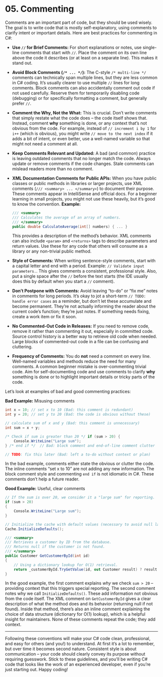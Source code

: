 # 05. Commenting

Comments are an important part of code, but they should be used wisely. The goal is to write code that is mostly self-explanatory, using comments to clarify intent or important details. Here are best practices for commenting in C#:

* **Use `//` for Brief Comments:** For short explanations or notes, use single-line comments that start with `//`. Place the comment on its own line above the code it describes (or at least on a separate line). This makes it stand out.
* **Avoid Block Comments (`/* ... */`):** The C-style `/* multi-line */` comments can technically span multiple lines, but they are less common in C# coding. It’s usually clearer to use multiple `//` lines for long comments. Block comments can also accidentally comment out code if not used carefully. Reserve them for temporarily disabling code (debugging) or for specifically formatting a comment, but generally prefer `//`.
* **Comment the Why, Not the What:** This is crucial. Don’t write comments that simply restate what the code does – the code itself shows that. Instead, comment **why** something is done, or any context that’s not obvious from the code. For example, instead of `// increment i by 1` for `i++` (which is obvious), you might write `// move to the next index` if it adds a bit of intent, or even better, use a well-named variable so that might not need a comment at all.
* **Keep Comments Relevant and Updated:** A bad (and common) practice is leaving outdated comments that no longer match the code. Always update or remove comments if the code changes. Stale comments can mislead readers more than no comment.
* **XML Documentation Comments for Public APIs:** When you have public classes or public methods in libraries or larger projects, use XML comments (`/// <summary> ... </summary>`) to document their purpose. These comments appear in IntelliSense and official docs. For a beginner learning in small projects, you might not use these heavily, but it’s good to know the convention. **Example:**

  ```csharp
  /// <summary>
  /// Calculates the average of an array of numbers.
  /// </summary>
  public double CalculateAverage(int[] numbers) { ... }
  ```

  This provides a description of the method’s behavior. XML comments can also include `<param>` and `<returns>` tags to describe parameters and return values. Use these for any code that others will consume as a library or any non-trivial public method.
* **Style of Comments:** When writing sentence-style comments, start with a capital letter and end with a period. Example: `// Validate input parameters.`. This gives comments a consistent, professional style. Also, put a single space after the `//` before the text starts (the IDE usually does this by default when you start a `//` comment).
* **Don’t Postpone with Comments:** Avoid leaving “to-do” or “fix me” notes in comments for long periods. It’s okay to jot a short-term `// TODO: handle error cases` as a reminder, but don’t let these accumulate and become permanent. They’re not actually informing the reader about the current code’s function; they’re just notes. If something needs fixing, create a work item or fix it soon.
* **No Commented-Out Code in Releases:** If you need to remove code, remove it rather than commenting it out, especially in committed code. Source control history is a better way to retrieve old code when needed. Large blocks of commented-out code in a file can be confusing and cluttering.
* **Frequency of Comments:** You do **not** need a comment on every line. Well-named variables and methods reduce the need for many comments. A common beginner mistake is over-commenting trivial code. Aim for self-documenting code and use comments to clarify **why** something is done or to highlight important details or tricky parts of the code.

Let’s look at examples of bad and good commenting practices:

**Bad Example:** Misusing comments

```csharp
int x = 10; // set x to 10 (Bad: this comment is redundant)
int y = 20; // set y to 20 (Bad: the code is obvious without these)

// calculate sum of x and y (Bad: this comment is unnecessary)
int sum = x + y; 

/* Check if sum is greater than 20 */ if (sum > 20) {
    Console.WriteLine("Large sum");
} /* end if */  // Bad: block comment and end-of-line comment clutter

// TODO: fix this later (Bad: left a to-do without context or plan)
```

In the bad example, comments either state the obvious or clutter the code. The inline comments “set x to 10” are not adding any new information. The block comment style and commenting `end if` is not idiomatic in C#. These comments don’t help a future reader.

**Good Example:** Useful, clear comments

```csharp
// If the sum is over 20, we consider it a "large sum" for reporting.
if (sum > 20)
{
    Console.WriteLine("Large sum");
}

// Initialize the cache with default values (necessary to avoid null later).
Cache.InitializeDefaults();

/// <summary>
/// Retrieves a customer by ID from the database.
/// Returns null if the customer is not found.
/// </summary>
public Customer GetCustomerById(int id)
{
    // Using a dictionary lookup for O(1) retrieval.
    return _customerById.TryGetValue(id, out Customer result) ? result : null;
}
```

In the good example, the first comment explains *why* we check `sum > 20` – providing context that this triggers special reporting. The second comment notes why we call `InitializeDefaults()`. These add information not obvious from the code itself. The XML comment on `GetCustomerById` gives a clear description of what the method does and its behavior (returning null if not found). Inside that method, there’s also an inline comment explaining the choice of data structure (dictionary for O(1) lookup), which is a helpful insight for maintainers. None of these comments repeat the code; they add context.

---

Following these conventions will make your C# code clean, professional, and easy for others (and you!) to understand. At first it’s a lot to remember, but over time it becomes second nature. Consistent style is about communication – your code should clearly convey its purpose without requiring guesswork. Stick to these guidelines, and you'll be writing C# code that looks like the work of an experienced developer, even if you’re just starting out. Happy coding!
